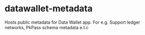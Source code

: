 # datawallet-metadata
Hosts public metadata for Data Wallet app. For e.g. Support ledger networks, PkPass schema metadata e.t.c
